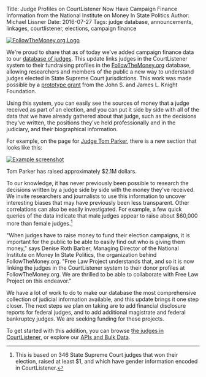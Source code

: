 Title: Judge Profiles on CourtListener Now Have Campaign Finance Information from the National Institute on Money In State Politics
Author: Michael Lissner
Date: 2016-07-27
Tags: judge database, announcements, linkages, courtlistener, elections, campaign finance

<div class="left-image">
    <a href="https://followthemoney.org">
        <img src="{static}/images/ftm-logo.png"
             alt="FollowTheMoney.org Logo"
             class="img-responsive">
    </a>
</div>

We're proud to share that as of today we've added campaign finance data to our [database of judges][jdb]. This update links judges in the CourtListener system to their fundraising profiles in the [FollowTheMoney.org][ftm] database, allowing researchers and members of the public a new way to understand judges elected in State Supreme Court jurisdictions. This work was made possible by a [prototype grant][g] from the John S. and James L. Knight Foundation.

Using this system, you can easily see the sources of money that a judge received as part of an election, and you can put it side by side with all of the data that we have already gathered about that judge, such as the decisions they've written, the positions they've held professionally and in the judiciary, and their biographical information.

For example, on the page for [Judge Tom Parker][tp], there is a new section that looks like this:

<div class="left-image">
    <a href="https://www.courtlistener.com/person/3652/tom-parker/">
        <img src="{static}/images/ftm-integration.png"
             alt="Example screenshot"
             class="img-responsive border">
    </a>
    <p class="caption">Tom Parker has raised approximately $2.1M dollars.</p> 
</div>
<div class="clearfix"></div>


To our knowledge, it has never previously been possible to research the decisions written by a judge side by side with the money they've received. We invite researchers and journalists to use this information to uncover interesting biases that may have previously been less transparent. Other correlations can also be easily investigated. For example, a few quick queries of the data indicate that male judges appear to raise about $60,000 more than female judges.[^1]

"When judges have to raise money to fund their election campaigns, it is important for the public to be able to easily find out who is giving them money," says Denise Roth Barber, Managing Director of the National Institute on Money In State Politics, the organization behind FollowTheMoney.org. "Free Law Project understands that, and so it is now linking the judges in the CourtListener system to their donor profiles at FollowTheMoney.org. We are thrilled to be able to collaborate with Free Law Project on this endeavor." 

We have a lot of work to do to make our database the most comprehensive collection of judicial information available, and this update brings it one step closer. The next steps we plan on taking are to add financial disclosure reports for federal judges, and to add additional magistrate and federal bankruptcy judges. We are seeking funding for these projects.
 
To get started with this addition, you can browse [the judges in CourtListener][j], or explore our [APIs and Bulk Data][api]. 


[^1]: This is based on 346 State Supreme Court judges that won their election, raised at least $1, and which have gender information encoded in CourtListener. 

[jdb]: {filename}/judge_database.md
[ftm]: https://followthemoney.org
[g]: https://www.newschallenge.org/challenge/elections/entries/openjudiciary-org-only-an-informed-electorate-can-participate-meaningfully-in-judicial-elections-open-judiciary-s-judge-profiles-combines-campaign-contributions-and-analysis-of-judicial-records-to-inform-voters-and-enable-investigative-reporting
[j]: https://www.courtlistener.com/?type=p
[api]: https://www.courtlistener.com/api/
[tp]: https://www.courtlistener.com/person/3652/tom-parker/
